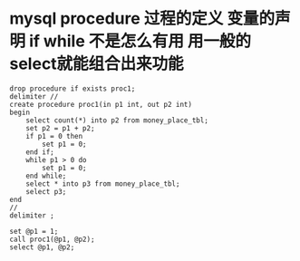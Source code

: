 # mysql procedure 过程的定义 变量的声明 if while 不是怎么有用 用一般的select就能组合出来功能


```mysql
drop procedure if exists proc1;
delimiter //
create procedure proc1(in p1 int, out p2 int)
begin
    select count(*) into p2 from money_place_tbl;
    set p2 = p1 + p2;
    if p1 = 0 then
        set p1 = 0;
    end if;
    while p1 > 0 do
        set p1 = 0;
    end while;
    select * into p3 from money_place_tbl;
    select p3;
end
//
delimiter ;

set @p1 = 1;
call proc1(@p1, @p2);
select @p1, @p2;
```
